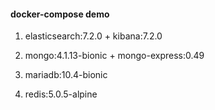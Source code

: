 #### docker-compose demo

1. elasticsearch:7.2.0 + kibana:7.2.0

2. mongo:4.1.13-bionic + mongo-express:0.49

3. mariadb:10.4-bionic

4. redis:5.0.5-alpine
